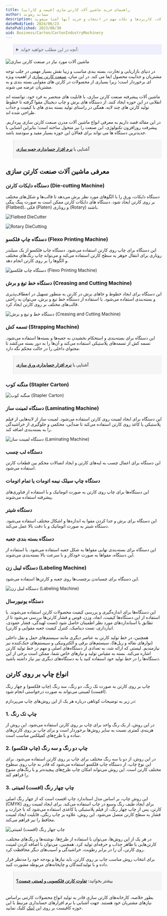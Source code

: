 ```yaml
---
title: راهنمای خرید ماشین آلات کارتن سازی (قیمت و کارایی)
author: سمانه رشوند
description: ماشین آلات کارتن سازی، قلب تپنده صنعت بسته‌بندی هستند. از دستگاه‌های فلوتینگ و لمینیتور تا ماشین‌های چاپ و دایکات، هر کدام نقشی حیاتی در تولید کارتن‌های با کیفیت دارند. در این راهنما، با انواع ماشین آلات، کاربردها و نکات مهم در انتخاب و خرید آنها آشنا می‌شوید.
dateModified: 2024/06/23
datePublished: 2023/08/30
uid: Business/Carton/CartonIndustryMachinery
---
```


<blockquote style="background-color:#eeeefc; padding:0.5rem">

<details>
  <summary>آنچه در این مطلب خواهید خواند:</summary>
  <ul>
    <li>معرفی ماشین آلات صنعت کارتن سازی</li>
    <ul>
      <li>دستگاه دایکات کارتن (Die-cutting Machine)</li>
      <li>دستگاه چاپ فلکسو (Flexo Printing Machine)</li>
      <li>دستگاه خط و تیغ و برش (Creasing and Cutting Machine)</li>
      <li>تسمه کش (Strapping Machine)</li>
      <li>منگنه کوب (Stapler Carton)</li>
      <li>دستگاه لمینت ساز (Laminating Machine)</li>
      <li>دستگاه لب چسب</li>
      <li>دستگاه چاپ سیلک نیمه اتومات یا تمام اتومات</li>
      <li>دستگاه شیتر</li>
      <li>دستگاه بسته بندی جعبه</li>
      <li>دستگاه لیبل ‌زن (Labeling Machine)</li>
      <li>دستگاه یونیورسال</li>
    </ul>
    <li>انواع چاپ بر روی کارتن</li>
    <ul>
      <li>چاپ تک رنگ</li>
      <li>چاپ دو رنگ و سه رنگ (چاپ فلکسو)</li>
      <li>چاپ چهار رنگ (افست) لمینتی</li>
    </ul>
    </ul>
</details>
</blockquote>

![ ماشین آلات مورد نیاز در صنعت کارتن سازی](./Images/CartonIndustryMachinery.webp)

در دنیای بازاریابی و تجارت، بسته بندی مناسب و زیبا نقش بسیار مهمی در جلب توجه مشتریان و جذابیت محصول ایفا می کند. در این میان، <a href="https://www.hooshkar.com/Wiki/Business/CartonIndustry" target="_blank">صنعت کارتن سازی</a> از اهمیت ویژه ای برخوردار است؛ زیرا بسیاری از محصولات در کارتن های مقوایی بسته بندی و به مشتریان عرضه می شوند.

ماشین آلات پیشرفته صنعت کارتن سازی، با قابلیت های منحصر به فرد خود، توانسته اند انقلابی در این حوزه ایجاد کنند. از دستگاه های برش و چاپ دیجیتال مقوا گرفته تا خطوط تولید کارتن های چند لایه، همگی در راستای تولید بسته بندی های با کیفیت و جذاب طراحی شده اند.

در این مقاله قصد داریم به معرفی انواع ماشین آلات مدرن صنعت کارتن سازی بپردازیم. پیشرفت روزافزون تکنولوژی، این صنعت را نیز متحول ساخته است؛ بنابراین آشنایی با جدیدترین دستگاه ها می تواند برای فعالان این حوزه بسیار مفید و سودمند باشد.



<blockquote style="background-color:#f5f5f5; padding:0.5rem">
<p><strong>آشنایی با <a href="https://www.hooshkar.com/Software/PrintingAndPackaging/Package/Box" target="_blank">نرم افزار حسابداری جعبه سازی</a></p></strong></blockquote>

## معرفی ماشین آلات صنعت کارتن سازی

### دستگاه دایکات کارتن (Die-cutting Machine)

دستگاه دایکات، ورق را با الگوهای مورد نظر برش می‌دهد تا قالب‌ها و شکل‌های مختلف بر روی کارتن ایجاد شود. دستگاه های دایکات کارتن ممکن است به صورت پینگ پنگی (Flatbed)، فکی (Platen) و روتاری (Rotary) باشند.

![Flatbed DieCutter](./Images/FlatbedDieCutter.webp)

![Rotary DieCutting](./Images/RotaryDieCutting.webp)

### دستگاه چاپ فلکسو (Flexo Printing Machine)

این دستگاه برای چاپ روی کارتن استفاده می‌شود. دستگاه چاپ فلکسو از یک سیلندر روتاری برای انتقال جوهر به سطح کارتن استفاده می‌کند و می‌تواند چاپ رنگ‌های مختلف و الگوها را بر روی کارتن انجام دهد.

![دستگاه چاپ فلکسو (Flexo Printing Machine)](./Images/FlexoPrintingMachine.webp)

### دستگاه خط تیغ و برش (Creasing and Cutting Machine)

این دستگاه برای ایجاد خطوط و جاهای برش در کارتن به منظور تسهیل در انعطاف‌پذیری و بسته‌بندی استفاده می‌شود. با استفاده از دستگاه خط تیغ و برش، می‌توان به راحتی قالب‌های مختلف بر روی کارتن ایجاد کرد.

![دستگاه خط و تیغ و برش (Creasing and Cutting Machine)](./Images/CreasingCuttingMachine.webp)

### تسمه کش (Strapping Machine)

این دستگاه برای بسته‌بندی و استحکام‌ بخشیدن به جعبه‌ها و بسته‌ها استفاده می‌شود. تسمه کش از تسمه‌های پلاستیکی استفاده می‌کند و آن‌ها را به دور بسته می‌کشد تا محتوای داخلی را در حالت محکم نگه دارد.

<blockquote style="background-color:#f5f5f5; padding:0.5rem">
<p><strong>آشنایی با <a href="https://www.hooshkar.com/Software/PrintingAndPackaging/Package/Sheet" target="_blank">نرم افزار حسابداری ورق سازی</a></p></strong></blockquote>

### منگنه کوب (Stapler Carton)

![منگنه کوب (Stapler Carton)](./Images/Stapler.webp)

### دستگاه لمینت ساز (Laminating Machine)

این دستگاه برای ایجاد لمینت روی کارتن استفاده می‌شود. لمینت ساز از لایه‌هایی از فیلم پلاستیکی یا کاغذ روی کارتن استفاده می‌کند تا ضدآبی، محکمی و جلوگیری از خراشیدگی را به بسته‌بندی اضافه کند.

![دستگاه لمینت ساز (Laminating Machine)](./Images/LaminatingMachine.webp)

### دستگاه لب چسب
این دستگاه برای اعمال چسب به لبه‌های کارتن و ایجاد اتصالات محکم بین قطعات کارتن استفاده می‌شود.

### دستگاه چاپ سیلک نیمه اتومات یا تمام اتومات
این دستگاه‌ها برای چاپ روی کارتن به صورت اتوماتیک و با استفاده از فناوری‌های پیشرفته استفاده می‌شوند.

### دستگاه شیتر
این دستگاه برای برش و جدا کردن مقوا به اندازه‌ها و اشکال مختلف استفاده می‌شود. دستگاه شیتر به صورت اتوماتیک و با دقت بالا عمل می‌کند.

### دستگاه بسته بندی جعبه
این دستگاه برای بسته‌بندی نهایی مقواها به شکل جعبه استفاده می‌شود. با استفاده از این دستگاه، مقواها به صورت خودکار و با سرعت بالا بسته‌بندی می‌شوند.

### دستگاه لیبل ‌زن (Labeling Machine)
این دستگاه برای چسباندن برچسب‌ها روی جعبه و کارتن‌ها استفاده می‌شود. 

![دستگاه لیبل ‌زن (Labeling Machine)](./Images/CartonLabelPrinter.webp)

### دستگاه یونیورسال

این دستگاه‌ها برای اندازه‌گیری و بررسی کیفیت محصولات کارتن استفاده می‌شوند. با استفاده از این دستگاه‌ها کیفیت، ابعاد، وزن، قوس و فشار کارتن‌ها بررسی می‌شود تا از تطابق با استانداردهای مورد نظر اطمینان حاصل شود (تست لهیدگی، فشار عمودی، انبارداری، تست دینامیک، کنترل کیفیت جعبه مقوایی و کارتن).

همچنین، در خط تولید کارتن به عناصر دیگری مانند سیستم‌های حمل و نقل داخلی (نوارهای نقاله و ریل‌ها)، سیستم‌های برقی و الکترونیکی و سیستم‌های خنک‌کننده نیز نیازمندیم.
لیستی که ارائه شد، به تعدادی از دستگاه‌های اصلی و مهم در خط تولید کارتن اشاره می‌کند. بسته به مقیاس تولید و نیازهای خاص شما، ممکن است برخی از این دستگاه‌ها را در خط تولید خود استفاده کنید یا به دستگاه‌های دیگری نیز نیاز داشته باشید.

## انواع چاپ بر روی کارتن

چاپ بر روی کارتن به صورت تک رنگ، دو رنگ، سه رنگ (چاپ فلکسو) و چهار رنگ (افست) لمینتی می‌تواند به صورت درخواستی انجام شود.

در زیر به توضیحات کوتاهی درباره هر یک از این روش‌های چاپ می‌پردازم:

### 1. چاپ تک رنگ

در این روش، از یک رنگ واحد برای چاپ بر روی کارتن استفاده می‌شود. این روش از هزینه‌ی کمتری نسبت به سایر روش‌ها برخوردار است و برای چاپ بر روی کارتن‌های ساده و با طرح‌های کمپلکس مناسب است.

### 2. چاپ دو رنگ و سه رنگ (چاپ فلکسو)

در این روش، از دو یا سه رنگ مختلف برای چاپ بر روی کارتن استفاده می‌شود. برای این نوع چاپ، از دستگاه چاپ فلکسو استفاده می‌شود که قادر به چاپ روی سطوح مختلف کارتن است. این روش می‌تواند امکان چاپ طرح‌های پیچیده‌تر و با رنگ‌های متنوع را فراهم کند.

### 3. چاپ چهار رنگ (افست) لمینتی

این روش چاپ، بر اساس مدل استاندارد چاپ افست است که از چهار رنگ اصلی (CMYK) برای ایجاد طیف رنگ وسیع در چاپ استفاده می‌کند. برای ایجاد لمینت روی کارتن، پس از چاپ چهار رنگ، از فیلم پلاستیکی یا کاغذی استفاده می‌شود که با حرارت و فشار به سطح کارتن متصل می‌شود. این روش، علاوه بر چاپ رنگی، قابلیت ایجاد لمینت محافظ را نیز فراهم می‌کند.

![چاپ چهار رنگ (افست) لمینتی](./Images/OffsetPrinting.webp)

در هر یک از این روش‌ها، می‌توان با استفاده از طرح‌ها، نوشته‌ها و رنگ‌های مختلف، کارتن‌هایی با ظاهر جذاب و حرفه‌ای تولید کرد. همچنین، می‌توان با اضافه کردن لمینت روی کارتن، آن را در برابر رطوبت، خراشیدگی و آسیب‌های دیگر محافظت کرد.

برای انتخاب روش مناسب چاپ بر روی کارتن، باید نیازها و بودجه خود را مدنظر قرار داده و با تولیدکنندگان و چاپخانه‌های مربوطه مشورت کنید.

<blockquote style="background-color:#f5f5f5; padding:0.5rem">
<p><strong>بیشتر بخوانید: <a href="https://www.hooshkar.com/Wiki/Business/FlutedVsDuplexCarton" target="_blank">تفاوت کارتن فلکسویی و لمینتی چیست؟</a></p></strong></blockquote>

بطور خلاصه، کارخانه‌های کارتن سازی قادر به تولید انواع محصولات کارتنی براساس نیازهای مشتریان خود هستند. جهت آشنایی با نرم افزارهای حسابداری مرتبط با این حوزه کافیست بر روی این <a href="https://www.hooshkar.com/Software/PrintingAndPackaging" target="_blank">لینک</a> کلیک نمایید.